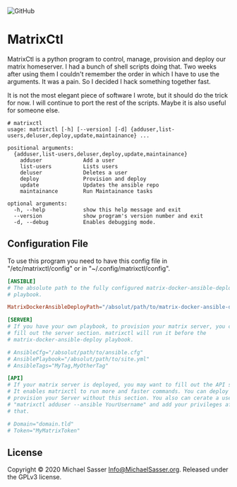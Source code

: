 ![GitHub](https://img.shields.io/github/license/MichaelSasser/matrixctl?style=flat-square)

# MatrixCtl

MatrixCtl is a python program to control, manage, provision and deploy our
matrix homeserver. I had a bunch of shell scripts doing that. Two weeks
after using them I couldn't remember the order in which I have to use the
arguments. It was a pain. So I decided I hack something together fast.

It is not the most elegant piece of software I wrote, but it should do the
trick for now. I will continue to port the rest of the scripts. Maybe
it is also useful for someone else.

```
# matrixctl
usage: matrixctl [-h] [--version] [-d] {adduser,list-users,deluser,deploy,update,maintainance} ...

positional arguments:
  {adduser,list-users,deluser,deploy,update,maintainance}
    adduser             Add a user
    list-users          Lists users
    deluser             Deletes a user
    deploy              Provision and deploy
    update              Updates the ansible repo
    maintainance        Run Maintainance tasks

optional arguments:
  -h, --help            show this help message and exit
  --version             show program's version number and exit
  -d, --debug           Enables debugging mode.
```

## Configuration File

To use this program you need to have this config file in
"/etc/matrixctl/config" or in "~/.config/matrixctl/config".

```toml
[ANSIBLE]
# The absolute path to the fully configured matrix-docker-ansible-deploy
# playbook.

MatrixDockerAnsibleDeployPath="/absolut/path/to/matrix-docker-ansible-deploy"

[SERVER]
# If you have your own playbook, to provision your matrix server, you can
# fill out the server section. matrixctl will run it before the
# matrix-docker-ansible-deploy playbook.

# AnsibleCfg="/absolut/path/to/ansible.cfg"
# AnsiblePlaybook="/absolut/path/to/site.yml"
# AnsibleTags="MyTag,MyOtherTag"

[API]
# If your matrix server is deployed, you may want to fill out the API section.
# It enables matrixctl to run more and faster commands. You can deploy and
# provision your Server without this section. You also can cerate a user with
# "matrixctl adduser --ansible YourUsername" and add your privileges after
# that.

# Domain="domain.tld"
# Token="MyMatrixToken"
```

## License
Copyright &copy; 2020 Michael Sasser <Info@MichaelSasser.org>.
Released under the GPLv3 license.

